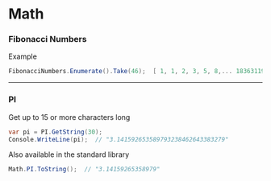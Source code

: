 # Math

### Fibonacci Numbers

Example
``` csharp
FibonacciNumbers.Enumerate().Take(46);  [ 1, 1, 2, 3, 5, 8,... 1836311903 ]
```

-----

### PI
Get up to 15 or more characters long
``` csharp
var pi = PI.GetString(30);
Console.WriteLine(pi);  // "3.141592653589793238462643383279"
```

Also available in the standard library
``` csharp
Math.PI.ToString();  // "3.14159265358979"
```
